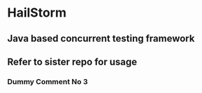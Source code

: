 # HailStorm
## Java based concurrent testing framework

## Refer to sister repo for usage

### Dummy Comment No 3